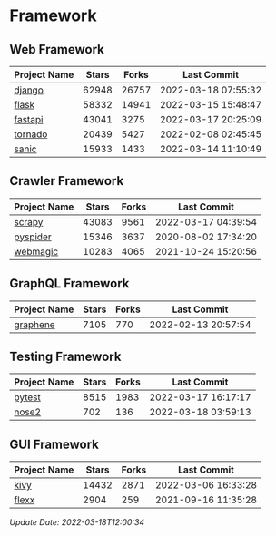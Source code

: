 # Framework

## Web Framework
| Project Name | Stars | Forks | Last Commit |
| ------------ | ----- | ----- | ----------- |
| [django](https://github.com/django/django) | 62948 | 26757 | 2022-03-18 07:55:32 |
| [flask](https://github.com/pallets/flask) | 58332 | 14941 | 2022-03-15 15:48:47 |
| [fastapi](https://github.com/tiangolo/fastapi) | 43041 | 3275 | 2022-03-17 20:25:09 |
| [tornado](https://github.com/tornadoweb/tornado) | 20439 | 5427 | 2022-02-08 02:45:45 |
| [sanic](https://github.com/sanic-org/sanic) | 15933 | 1433 | 2022-03-14 11:10:49 |

## Crawler Framework
| Project Name | Stars | Forks | Last Commit |
| ------------ | ----- | ----- | ----------- |
| [scrapy](https://github.com/scrapy/scrapy) | 43083 | 9561 | 2022-03-17 04:39:54 |
| [pyspider](https://github.com/binux/pyspider) | 15346 | 3637 | 2020-08-02 17:34:20 |
| [webmagic](https://github.com/code4craft/webmagic) | 10283 | 4065 | 2021-10-24 15:20:56 |

## GraphQL Framework
| Project Name | Stars | Forks | Last Commit |
| ------------ | ----- | ----- | ----------- |
| [graphene](https://github.com/graphql-python/graphene) | 7105 | 770 | 2022-02-13 20:57:54 |

## Testing Framework
| Project Name | Stars | Forks | Last Commit |
| ------------ | ----- | ----- | ----------- |
| [pytest](https://github.com/pytest-dev/pytest) | 8515 | 1983 | 2022-03-17 16:17:17 |
| [nose2](https://github.com/nose-devs/nose2) | 702 | 136 | 2022-03-18 03:59:13 |

## GUI Framework
| Project Name | Stars | Forks | Last Commit |
| ------------ | ----- | ----- | ----------- |
| [kivy](https://github.com/kivy/kivy) | 14432 | 2871 | 2022-03-06 16:33:28 |
| [flexx](https://github.com/flexxui/flexx) | 2904 | 259 | 2021-09-16 11:35:28 |

*Update Date: 2022-03-18T12:00:34*
